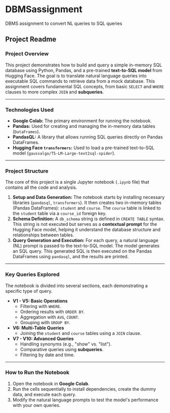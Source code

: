 # DBMSassignment
DBMS assignment to convert NL queries to SQL queries
## Project Readme

### Project Overview
This project demonstrates how to build and query a simple in-memory SQL database using Python, Pandas, and a pre-trained **text-to-SQL model** from Hugging Face. The goal is to translate natural language queries into executable SQL commands to retrieve data from a mock database. This assignment covers fundamental SQL concepts, from basic `SELECT` and `WHERE` clauses to more complex `JOIN` and **subqueries**.

---

### Technologies Used
* **Google Colab:** The primary environment for running the notebook.
* **Pandas:** Used for creating and managing the in-memory data tables (`DataFrames`).
* **PandasQL:** A library that allows running SQL queries directly on Pandas DataFrames.
* **Hugging Face `transformers`:** Used to load a pre-trained text-to-SQL model (`gaussalgo/T5-LM-Large-text2sql-spider`).

---

### Project Structure
The core of this project is a single Jupyter notebook (`.ipynb` file) that contains all the code and analysis.

1.  **Setup and Data Generation:** The notebook starts by installing necessary libraries (`pandasql`, `transformers`). It then creates two in-memory tables (Pandas DataFrames): `student` and `course`. The `course` table is linked to the `student` table via a `course_id` foreign key.
2.  **Schema Definition:** A `db_schema` string is defined in `CREATE TABLE` syntax. This string is not executed but serves as a **contextual prompt** for the Hugging Face model, helping it understand the database structure and relationships between tables.
3.  **Query Generation and Execution:** For each query, a natural language (NL) prompt is passed to the text-to-SQL model. The model generates an SQL query. This generated SQL is then executed on the Pandas DataFrames using `pandasql`, and the results are printed.

---

### Key Queries Explored

The notebook is divided into several sections, each demonstrating a specific type of query.

* **V1 - V5: Basic Operations**
    * Filtering with `WHERE`.
    * Ordering results with `ORDER BY`.
    * Aggregation with `AVG`, `COUNT`.
    * Grouping with `GROUP BY`.
* **V6: Multi-Table Queries**
    * Joining the `student` and `course` tables using a `JOIN` clause.
* **V7 - V10: Advanced Queries**
    * Handling synonyms (e.g., "show" vs. "list").
    * Comparative queries using **subqueries**.
    * Filtering by date and time.

---

### How to Run the Notebook
1.  Open the notebook in **Google Colab**.
2.  Run the cells sequentially to install dependencies, create the dummy data, and execute each query.
3.  Modify the natural language prompts to test the model's performance with your own queries.
